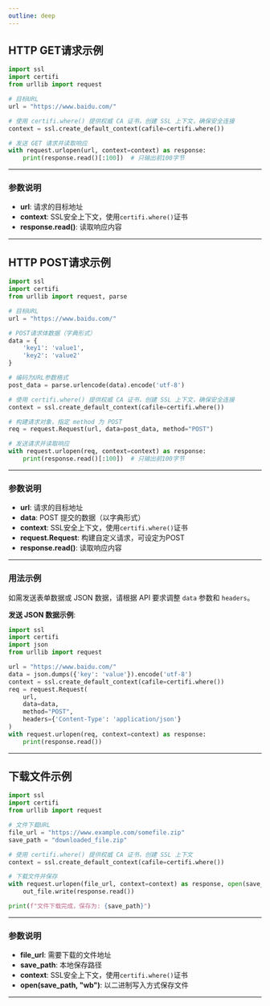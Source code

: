 ```yaml
---
outline: deep
---
```


## HTTP GET请求示例

```python
import ssl
import certifi
from urllib import request

# 目标URL
url = "https://www.baidu.com/"

# 使用 certifi.where() 提供权威 CA 证书，创建 SSL 上下文，确保安全连接
context = ssl.create_default_context(cafile=certifi.where())

# 发送 GET 请求并读取响应
with request.urlopen(url, context=context) as response:
    print(response.read()[:100])  # 只输出前100字节
```

---

### 参数说明

- **url**: 请求的目标地址
- **context**: SSL安全上下文，使用`certifi.where()`证书
- **response.read()**: 读取响应内容

---

## HTTP POST请求示例

```python
import ssl
import certifi
from urllib import request, parse

# 目标URL
url = "https://www.baidu.com/"

# POST请求体数据（字典形式）
data = {
    'key1': 'value1',
    'key2': 'value2'
}

# 编码为URL参数格式
post_data = parse.urlencode(data).encode('utf-8')

# 使用 certifi.where() 提供权威 CA 证书，创建 SSL 上下文，确保安全连接
context = ssl.create_default_context(cafile=certifi.where())

# 构建请求对象，指定 method 为 POST
req = request.Request(url, data=post_data, method="POST")

# 发送请求并读取响应
with request.urlopen(req, context=context) as response:
    print(response.read()[:100])  # 只输出前100字节
```

---

### 参数说明

- **url**: 请求的目标地址
- **data**: POST 提交的数据（以字典形式）
- **context**: SSL安全上下文，使用`certifi.where()`证书
- **request.Request**: 构建自定义请求，可设定为POST
- **response.read()**: 读取响应内容

---

### 用法示例

如需发送表单数据或 JSON 数据，请根据 API 要求调整 `data` 参数和 `headers`。

**发送 JSON 数据示例**:

```python
import ssl
import certifi
import json
from urllib import request

url = "https://www.baidu.com/"
data = json.dumps({'key': 'value'}).encode('utf-8')
context = ssl.create_default_context(cafile=certifi.where())
req = request.Request(
    url,
    data=data,
    method="POST",
    headers={'Content-Type': 'application/json'}
)
with request.urlopen(req, context=context) as response:
    print(response.read())
```

---

## 下载文件示例

```python
import ssl
import certifi
from urllib import request

# 文件下载URL
file_url = "https://www.example.com/somefile.zip"
save_path = "downloaded_file.zip"

# 使用 certifi.where() 提供权威 CA 证书，创建 SSL 上下文
context = ssl.create_default_context(cafile=certifi.where())

# 下载文件并保存
with request.urlopen(file_url, context=context) as response, open(save_path, "wb") as out_file:
    out_file.write(response.read())

print(f"文件下载完成，保存为: {save_path}")
```

---

### 参数说明

- **file_url**: 需要下载的文件地址
- **save_path**: 本地保存路径
- **context**: SSL安全上下文，使用`certifi.where()`证书
- **open(save_path, "wb")**: 以二进制写入方式保存文件

---